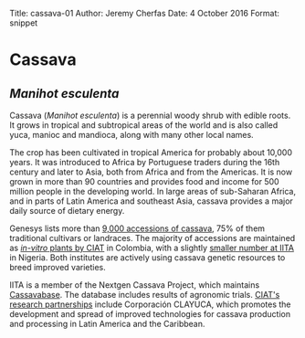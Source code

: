 Title:  cassava-01
Author: Jeremy Cherfas
Date:   4 October 2016
Format: snippet

# Cassava

## _Manihot esculenta_

Cassava (_Manihot esculenta_) is a perennial woody shrub with edible roots. It grows in tropical and subtropical areas of the world and is also called yuca, manioc and mandioca, along with many other local names.

The crop has been cultivated in tropical America for probably about 10,000 years. It was introduced to Africa by Portuguese traders during the 16th century and later to Asia, both from Africa and from the Americas. It is now grown in more than 90 countries and provides food and income for 500 million people in the developing world. In large areas of sub-Saharan Africa, and in parts of Latin America and southeast Asia, cassava provides a major daily source of dietary energy.

Genesys lists more than [9,000 accessions of cassava][goo], 75% of them traditional cultivars or landraces. The majority of accessions are maintained as [_in-vitro_ plants by CIAT][ciat] in Colombia, with a slightly [smaller number at IITA][iita] in Nigeria. Both institutes are actively using cassava genetic resources to breed improved varieties.

IITA is a member of the Nextgen Cassava Project, which maintains [Cassavabase]. The database includes results of agronomic trials. [CIAT's research partnerships][cgiar] include Corporación CLAYUCA, which promotes the development and spread of improved technologies for cassava production and processing in Latin America and the Caribbean.

[cassavabase]: https://www.cassavabase.org
[cgiar]: https://ciat.cgiar.org/cassava-research
[ciat]: http://isa.ciat.cgiar.org/urg/cassavacollection.do
[goo]: https://goo.gl/Vvb8KM
[iita]: http://www.iita.org/genetic-resources
